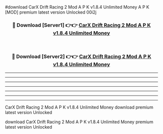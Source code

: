 #download CarX Drift Racing 2 Mod A P K v1.8.4 Unlimited Money  A P K [MOD] premium latest version Unlocked 00i2j 



<div align="center">
<h3>🔴 Download [Server1] 👉👉 <a href="https://apkdownload2.web.app/">CarX Drift Racing 2 Mod A P K v1.8.4 Unlimited Money </a></h3><br>

<h3>🔴 Download [Server2] 👉👉 <a href="https://apkdownload2.web.app/">CarX Drift Racing 2 Mod A P K v1.8.4 Unlimited Money </a></h3>
</div>





----------------------------------------------------------

----------------------------------------------------------

----------------------------------------------------------

----------------------------------------------------------

----------------------------------------------------------

----------------------------------------------------------

----------------------------------------------------------

CarX Drift Racing 2 Mod A P K v1.8.4 Unlimited Money  download premium latest version Unlocked

download CarX Drift Racing 2 Mod A P K v1.8.4 Unlimited Money  premium latest version Unlocked

